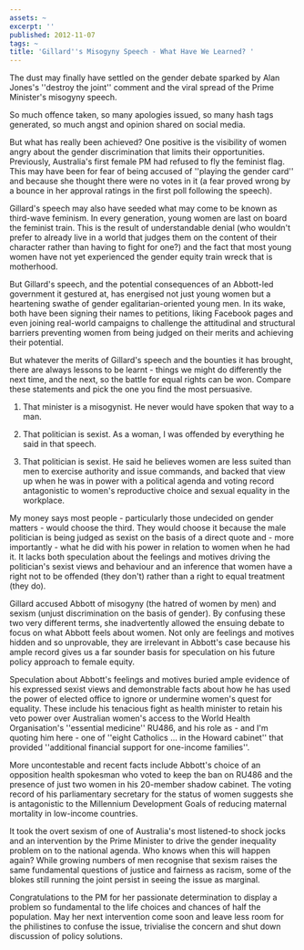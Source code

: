 ```yaml
---
assets: ~
excerpt: ''
published: 2012-11-07
tags: ~
title: 'Gillard''s Misogyny Speech - What Have We Learned? '
---
```

The dust may finally have settled on the gender debate sparked by Alan Jones's ''destroy the joint'' comment and the viral spread of the Prime Minister's misogyny speech.

So much offence taken, so many apologies issued, so many hash tags generated, so much angst and opinion shared on social media.

But what has really been achieved? One positive is the visibility of women angry about the gender discrimination that limits their opportunities. Previously, Australia's first female PM had refused to fly the feminist flag. This may have been for fear of being accused of ''playing the gender card'' and because she thought there were no votes in it (a fear proved wrong by a bounce in her approval ratings in the first poll following the speech).

Gillard's speech may also have seeded what may come to be known as third-wave feminism. In every generation, young women are last on board the feminist train. This is the result of understandable denial (who wouldn't prefer to already live in a world that judges them on the content of their character rather than having to fight for one?) and the fact that most young women have not yet experienced the gender equity train wreck that is motherhood.

But Gillard's speech, and the potential consequences of an Abbott-led government it gestured at, has energised not just young women but a heartening swathe of gender egalitarian-oriented young men. In its wake, both have been signing their names to petitions, liking Facebook pages and even joining real-world campaigns to challenge the attitudinal and structural barriers preventing women from being judged on their merits and achieving their potential.

But whatever the merits of Gillard's speech and the bounties it has brought, there are always lessons to be learnt - things we might do differently the next time, and the next, so the battle for equal rights can be won. Compare these statements and pick the one you find the most persuasive.

1. That minister is a misogynist. He never would have spoken that way to a man.

2. That politician is sexist. As a woman, I was offended by everything he said in that speech.

3. That politician is sexist. He said he believes women are less suited than men to exercise authority and issue commands, and backed that view up when he was in power with a political agenda and voting record antagonistic to women's reproductive choice and sexual equality in the workplace.

My money says most people - particularly those undecided on gender matters - would choose the third. They would choose it because the male politician is being judged as sexist on the basis of a direct quote and - more importantly - what he did with his power in relation to women when he had it. It lacks both speculation about the feelings and motives driving the politician's sexist views and behaviour and an inference that women have a right not to be offended (they don't) rather than a right to equal treatment (they do).

Gillard accused Abbott of misogyny (the hatred of women by men) and sexism (unjust discrimination on the basis of gender). By confusing these two very different terms, she inadvertently allowed the ensuing debate to focus on what Abbott feels about women. Not only are feelings and motives hidden and so unprovable, they are irrelevant in Abbott's case because his ample record gives us a far sounder basis for speculation on his future policy approach to female equity.

Speculation about Abbott's feelings and motives buried ample evidence of his expressed sexist views and demonstrable facts about how he has used the power of elected office to ignore or undermine women's quest for equality. These include his tenacious fight as health minister to retain his veto power over Australian women's access to the World Health Organisation's ''essential medicine'' RU486, and his role as - and I'm quoting him here - one of ''eight Catholics … in the Howard cabinet'' that provided ''additional financial support for one-income families''.

More uncontestable and recent facts include Abbott's choice of an opposition health spokesman who voted to keep the ban on RU486 and the presence of just two women in his 20-member shadow cabinet. The voting record of his parliamentary secretary for the status of women suggests she is antagonistic to the Millennium Development Goals of reducing maternal mortality in low-income countries.

It took the overt sexism of one of Australia's most listened-to shock jocks and an intervention by the Prime Minister to drive the gender inequality problem on to the national agenda. Who knows when this will happen again? While growing numbers of men recognise that sexism raises the same fundamental questions of justice and fairness as racism, some of the blokes still running the joint persist in seeing the issue as marginal.

Congratulations to the PM for her passionate determination to display a problem so fundamental to the life choices and chances of half the population. May her next intervention come soon and leave less room for the philistines to confuse the issue, trivialise the concern and shut down discussion of policy solutions.
